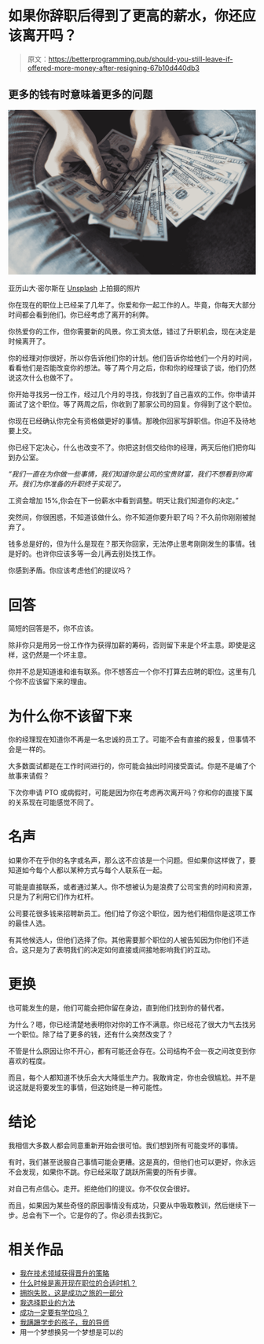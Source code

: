 # 如果你辞职后得到了更高的薪水，你还应该离开吗？

> 原文：<https://betterprogramming.pub/should-you-still-leave-if-offered-more-money-after-resigning-67b10d440db3>

## 更多的钱有时意味着更多的问题

![](img/e812496796e9d41ee282997fe88fa9a5.png)

亚历山大·密尔斯在 [Unsplash](https://unsplash.com/s/photos/money?utm_source=unsplash&utm_medium=referral&utm_content=creditCopyText) 上拍摄的照片

你在现在的职位上已经呆了几年了。你爱和你一起工作的人。毕竟，你每天大部分时间都会看到他们。你已经考虑了离开的利弊。

你热爱你的工作，但你需要新的风景。你工资太低，错过了升职机会，现在决定是时候离开了。

你的经理对你很好，所以你告诉他们你的计划。他们告诉你给他们一个月的时间，看看他们是否能改变你的想法。等了两个月之后，你和你的经理谈了谈，他们仍然说这次什么也做不了。

你开始寻找另一份工作，经过几个月的寻找，你找到了自己喜欢的工作。你申请并面试了这个职位。等了两周之后，你收到了那家公司的回复。你得到了这个职位。

你现在已经确认你完全有资格做更好的事情。那晚你回家写辞职信。你迫不及待地要上交。

你已经下定决心，什么也改变不了。你把这封信交给你的经理，两天后他们把你叫到办公室。

*“我们一直在为你做一些事情，我们知道你是公司的宝贵财富，我们不想看到你离开。我们为你准备的升职终于实现了。*

工资会增加 15%,你会在下一份薪水中看到调整。明天让我们知道你的决定。”

突然间，你很困惑，不知道该做什么。你不知道你要升职了吗？不久前你刚刚被抛弃了。

钱多总是好的，但为什么是现在？那天你回家，无法停止思考刚刚发生的事情。钱是好的。也许你应该多等一会儿再去别处找工作。

你感到矛盾。你应该考虑他们的提议吗？

# 回答

简短的回答是不，你不应该。

除非你只是用另一份工作作为获得加薪的筹码，否则留下来是个坏主意。即使是这样，这仍然是一个坏主意。

你并不总是知道谁和谁有联系。你不想答应一个你不打算去应聘的职位。这里有几个你不应该留下来的理由。

# 为什么你不该留下来

你的经理现在知道你不再是一名忠诚的员工了。可能不会有直接的报复，但事情不会是一样的。

大多数面试都是在工作时间进行的，你可能会抽出时间接受面试。你是不是编了个故事来请假？

下次你申请 PTO 或病假时，可能是因为你在考虑再次离开吗？你和你的直接下属的关系现在可能感觉不同了。

# 名声

如果你不在乎你的名字或名声，那么这不应该是一个问题。但如果你这样做了，要知道如今每个人都以某种方式与每个人联系在一起。

可能是直接联系，或者通过某人。你不想被认为是浪费了公司宝贵的时间和资源，只是为了利用它们作为杠杆。

公司要花很多钱来招聘新员工。他们给了你这个职位，因为他们相信你是这项工作的最佳人选。

有其他候选人，但他们选择了你。其他需要那个职位的人被告知因为你他们不适合。这只是为了表明我们的决定如何直接或间接地影响我们的互动。

# 更换

也可能发生的是，他们可能会把你留在身边，直到他们找到你的替代者。

为什么？嗯，你已经清楚地表明你对你的工作不满意。你已经花了很大力气去找另一个职位。除了给了更多的钱，还有什么突然改变了？

不管是什么原因让你不开心，都有可能还会存在。公司结构不会一夜之间改变到你喜欢的程度。

而且，每个人都知道不快乐会大大降低生产力。我敢肯定，你也会很尴尬。并不是说这就是将要发生的事情，但这始终是一种可能性。

# 结论

我相信大多数人都会同意重新开始会很可怕。我们想到所有可能变坏的事情。

有时，我们甚至说服自己事情可能会更糟。这是真的，但他们也可以更好，你永远不会发现，如果你不跳。你已经采取了跳跃所需要的所有步骤。

对自己有点信心。走开。拒绝他们的提议。你不仅仅会很好。

而且，如果因为某些奇怪的原因事情没有成功，只要从中吸取教训，然后继续下一步。总会有下一个。它是你的了。你必须去找到它。

# 相关作品

*   [我在技术领域获得晋升的策略](https://medium.com/better-programming/how-i-set-myself-up-for-promotions-b95b2d953e1d)
*   [什么时候是离开现在职位的合适时机？](https://medium.com/better-programming/is-it-time-to-leave-your-job-981d4e1a1b38)
*   [拥抱失败，这是成功之旅的一部分](https://medium.com/better-programming/embrace-failure-its-part-of-the-journey-to-success-9322800a7752)
*   [我选择职业的方法](https://medium.com/better-programming/how-to-choose-a-career-path-185463d5e566)
*   [成功一定要有学位吗？](https://medium.com/better-programming/is-a-degree-necessary-to-be-successful-297911f5dda8)
*   [我蹒跚学步的孩子，我的导师](https://medium.com/better-programming/my-toddler-helped-my-professional-career-b99ce7fa42e)
*   用一个梦想换另一个梦想是可以的